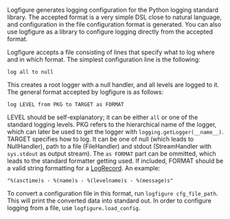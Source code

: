 Logfigure generates logging configuration for the Python logging
standard library. The accepted format is a very simple DSL close to
natural language, and configuration in the file configuration format
is generated. You can also use logfigure as a library to configure
logging directly from the accepted format.

Logfigure accepts a file consisting of lines that specify what to log
where and in which format. The simplest configuration line is the
following:

    log all to null

This creates a root logger with a null handler, and all levels are
logged to it. The general format accepted by logfigure is as follows:

    log LEVEL from PKG to TARGET as FORMAT

LEVEL should be self-explanatory; it can be either `all` or one of the
standard logging levels. PKG refers to the hierarchical name of the
logger, which can later be used to get the logger with
`logging.getLogger(__name__)`. TARGET specifies how to log. It can be
one of null (which leads to NullHandler), path to a file (FileHandler)
and stdout (StreamHandler with `sys.stdout` as output stream). The `as
FORMAT` part can be ommitted, which leads to the standard formatter
getting used. If included, FORMAT should be a valid string formatting
for a
[LogRecord](http://docs.python.org/2/library/logging.html#logging.LogRecord). An example:

    "%(asctime)s - %(name)s - %(levelname)s - %(message)s"

To convert a configuration file in this format, run `logfigure
cfg_file_path`. This will print the converted data into standard
out. In order to configure logging from a file, use
`logfigure.load_config`.